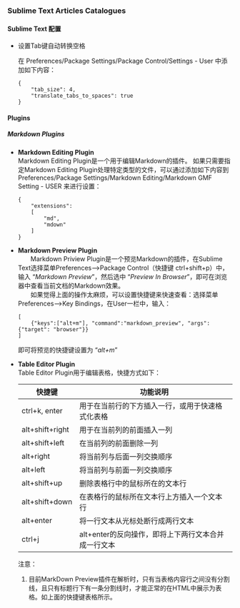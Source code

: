 ### Sublime Text Articles Catalogues

#### Sublime Text 配置

- 设置Tab键自动转换空格

    在 Preferences/Package Settings/Package Control/Settings - User 中添加如下内容：
    ```
    {
        "tab_size": 4,
        "translate_tabs_to_spaces": true
    }
    ```

#### Plugins

##### Markdown Plugins
- **Markdown Editing Plugin**     
    Markdown Editing Plugin是一个用于编辑Markdown的插件。
    如果只需要指定Markdown Editing Plugin处理特定类型的文件，可以通过添加如下内容到 Preferences/Package Settings/Markdown Editing/Markdown GMF Setting - USER 来进行设置：
    ```
    {
        "extensions":
        [
            "md",
            "mdown"
        ]
    }
    ```

- **Markdown Preview Plugin**   
    　　Markdown Priview Plugin是一个预览Markdown的插件，在Sublime Text选择菜单Preferences–>Package Control（快捷键 ctrl+shift+p）中，输入 “*Markdown Preview*”，然后选中 “*Preview In Browser*”，即可在浏览器中查看当前文档的Markdown效果。      
    　　如果觉得上面的操作太麻烦，可以设置快捷键来快速查看：选择菜单 Preferences–>Key Bindings，在User一栏中，输入：
    ```
    [   
        {"keys":["alt+m"], "command":"markdown_preview", "args":{"target": "browser"}}
    ]
    ```
    即可将预览的快捷键设置为 “*alt+m*”


- **Table Editor Plugin**       
    Table Editor Plugin用于编辑表格，快捷方式如下：    

    |   **快捷键**    |                     **功能说明**                    |
    |-----------------|-----------------------------------------------------|
    | ctrl+k, enter   | 用于在当前行的下方插入一行，或用于快速格式化表格    |
    | alt+shift+right | 用于在当前列的前面插入一列                          |
    | alt+shift+left  | 在当前列的前面删除一列                              |
    | alt+right       | 将当前列与后面一列交换顺序                          |
    | alt+left        | 将当前列与前面一列交换顺序                          |
    | alt+shift+up    | 删除表格行中的鼠标所在的文本行                      |
    | alt+shift+down  | 在表格行的鼠标所在文本行上方插入一个文本行          |
    | alt+enter       | 将一行文本从光标处断行成两行文本                    |
    | ctrl+j          | alt+enter的反向操作，即将上下两行文本合并成一行文本 |

    注意：
    1. 目前MarkDown Preview插件在解析时，只有当表格内容行之间没有分割线，且只有标题行下有一条分割线时，才能正常的在HTML中展示为表格。如上面的快捷键表格所示。


